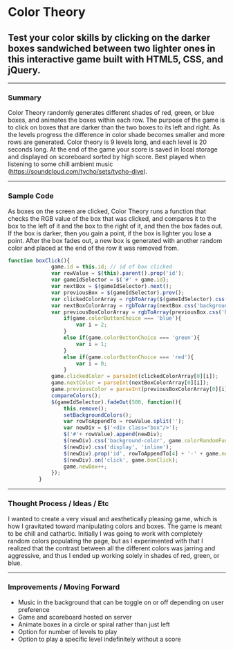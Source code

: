 # Color Theory

## Test your color skills by clicking on the darker boxes sandwiched between two lighter ones in this interactive game built with HTML5, CSS, and jQuery.

---

### Summary

Color Theory randomly generates different shades of red, green, or blue boxes, and animates the boxes within each row. The purpose of the game is to click on boxes that are darker than the two boxes to its left and right. As the levels progress the difference in color shade becomes smaller and more rows are generated. Color theory is 9 levels long, and each level is 20 seconds long. At the end of the game your score is saved in local storage and displayed on scoreboard sorted by high score. Best played when listening to some chill ambient music (https://soundcloud.com/tycho/sets/tycho-dive).

---

### Sample Code

As boxes on the screen are clicked, Color Theory runs a function that checks the RGB value of the box that was clicked, and compares it to the box to the left of it and the box to the right of it, and then the box fades out. If the box is darker, then you gain a point, if the box is lighter you lose a point. After the box fades out, a new box is generated with another random color and placed at the end of the row it was removed from.

```javascript
function boxClick(){
              game.id = this.id; // id of box clicked
              var rowValue = $(this).parent().prop('id');
              var gameIdSelector = $('#' + game.id);
              var nextBox = $(gameIdSelector).next();
              var previousBox = $(gameIdSelector).prev();
              var clickedColorArray = rgbToArray($(gameIdSelector).css('backgroundColor'));
              var nextBoxColorArray = rgbToArray(nextBox.css('backgroundColor'));
              var previousBoxColorArray = rgbToArray(previousBox.css('backgroundColor'));
                  if(game.colorButtonChoice === 'blue'){
                      var i = 2;
                  }
                  else if(game.colorButtonChoice === 'green'){
                      var i = 1;
                  }
                  else if(game.colorButtonChoice === 'red'){
                      var i = 0;
                  }
              game.clickedColor = parseInt(clickedColorArray[0][i]);
              game.nextColor = parseInt(nextBoxColorArray[0][i]);
              game.previousColor = parseInt(previousBoxColorArray[0][i]);
              compareColors();
              $(gameIdSelector).fadeOut(500, function(){
                  this.remove();
                  setBackgroundColors();
                  var rowToAppendTo = rowValue.split('');
                  var newDiv = $('<div class="box"/>');
                  $('#'+ rowValue).append(newDiv);
                  $(newDiv).css('background-color', game.colorRandomFunction);
                  $(newDiv).css('display', 'inline');
                  $(newDiv).prop('id', rowToAppendTo[4] + '-' + game.newBox);
                  $(newDiv).on('click', game.boxClick);
                  game.newBox++;
              });
          }
```

---

### Thought Process / Ideas / Etc

I wanted to create a very visual and aesthetically pleasing game, which is how I gravitated toward manipulating colors and boxes. The game is meant to be chill and cathartic. Initially I was going to work with completely random colors populating the page, but as I experimented with that I realized that the contrast between all the different colors was jarring and aggressive, and thus I ended up working solely in shades of red, green, or blue.

---

### Improvements / Moving Forward
* Music in the background that can be toggle on or off depending on user preference
* Game and scoreboard hosted on server
* Animate boxes in a circle or spiral rather than just left
* Option for number of levels to play
* Option to play a specific level indefinitely without a score

